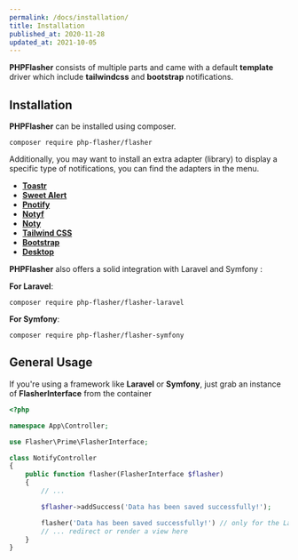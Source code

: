 ```yaml
---
permalink: /docs/installation/
title: Installation
published_at: 2020-11-28
updated_at: 2021-10-05
---
```


**<span class="text-indigo-900">PHP<span class="text-indigo-500">Flasher</span></span>** consists of multiple parts and
came with a default __template__ driver which include __tailwindcss__ and __bootstrap__ notifications.

## Installation

**<span class="text-indigo-900">PHP<span class="text-indigo-500">Flasher</span></span>** can be installed using
composer.

<pre class="snippet"><code>composer require php-flasher/flasher</code></pre>

Additionally, you may want to install an extra adapter (library) to display a specific type of notifications, you can
find the adapters in the menu.

* **[Toastr](/docs/adapter/toastr/)**
* **[Sweet Alert](/docs/adapter/sweet-alert/)**
* **[Pnotify](/docs/adapter/pnotify/)**
* **[Notyf](/docs/adapter/notyf/)**
* **[Noty](/docs/adapter/noty/)**
* **[Tailwind CSS](/docs/adapter/template/tailwindcss/)**
* **[Bootstrap](/docs/adapter/template/bootstrap/)**
* **[Desktop](/docs/adapter/template/desktop/)**

**<span class="text-indigo-900">PHP<span class="text-indigo-500">Flasher</span></span>** also offers a solid integration
with Laravel and Symfony :

**For Laravel**:
<pre class="snippet"><code>composer require php-flasher/flasher-laravel</code></pre>

**For Symfony**:
<pre class="snippet"><code>composer require php-flasher/flasher-symfony</code></pre>

## General Usage

If you're using a framework like __Laravel__ or __Symfony__, just grab an instance of __FlasherInterface__ from the
container

```php
<?php

namespace App\Controller;

use Flasher\Prime\FlasherInterface;

class NotifyController
{
    public function flasher(FlasherInterface $flasher)
    {
        // ...

        $flasher->addSuccess('Data has been saved successfully!');

        flasher('Data has been saved successfully!') // only for the Laravel framework
        // ... redirect or render a view here
    }
}
```
